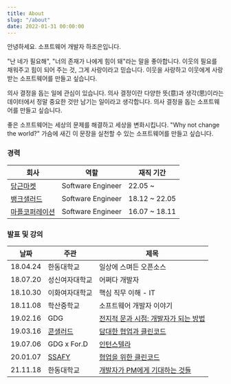 ```yaml
---
title: About
slug: "/about"
date: 2022-01-31 00:00:00
---
```


안녕하세요. 소프트웨어 개발자 하조은입니다.

"난 네가 필요해", "너의 존재가 나에게 힘이 돼"라는 말을 좋아합니다. 이웃의 필요를 채워주고 힘이 되어 주는 것, 그게 사랑이라고 믿습니다. 이웃을 사랑하고 이웃에게 사랑받는 소프트웨어를 만들고 싶습니다.

의사 결정을 돕는 일에 관심이 있습니다. 의사 결정이란 다양한 뜻(意)과 생각(思)이라는 데이터에서 정말 중요한 것만 남기는 일이라고 생각합니다. 의사 결정을 돕는 소프트웨어를 만들고 싶습니다.

좋은 소프트웨어는 세상의 문제를 해결하고 세상을 변화시킵니다. "Why not change the world?" 가슴에 새긴 이 문장을 실천할 수 있는 소프트웨어를 만들고 싶습니다.

### 경력

|회사|역할|재직 기간|
|---|---|---|
| [당근마켓](https://www.daangn.com/) | Software Engineer | 22.05 ~ |
| [뱅크샐러드](https://www.banksalad.com/) | Software Engineer | 18.12 ~ 22.05 |
| [마플코퍼레이션](https://www.marpple.com/kr) | Software Engineer | 16.07 ~ 18.11 |

### 발표 및 강의

|날짜|주관|제목|
|---|---|---|
| 18.04.24 | 한동대학교 | 일상에 스며든 오픈소스 |
| 18.07.20 | 성신여자대학교 | 어쩌다 개발자 |
| 18.10.30 | 이화여자대학교 | 핵심 직무 이해 - IT |
| 18.11.08 | 학산중학교 | 소프트웨어 개발자 이야기 |
| 19.02.16 | GDG | [전지적 문과 시점: 개발자가 되는 방법](https://speakerdeck.com/hajoeun/190216-gdg) |
| 19.03.16 | [콘샐러드](https://consalad.io/) | [담대한 협업과 클린코드](https://speakerdeck.com/hajoeun/190316-con-salad) |
| 19.07.06 | GDG x For.D | [인턴스텔라](https://speakerdeck.com/hajoeun/190706-gdg-x-for-dot-d) |
| 20.01.07 | [SSAFY](https://www.ssafy.com/ksp/jsp/swp/swpMain.jsp) | [협업을 위한 클린코드](https://speakerdeck.com/hajoeun/200107-ssafy) |
| 21.11.18 | 한동대학교 | [개발자가 PM에게 기대하는 것들](https://hajoeun.notion.site/PM-9d9627d3b50144b094ceb7b1e25c7d12) |
